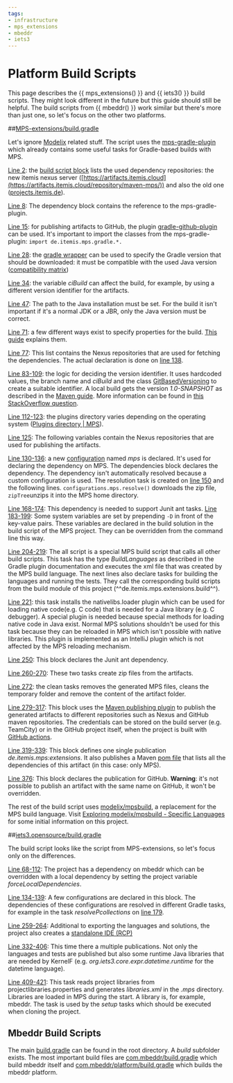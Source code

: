 ```yaml
---
tags:
- infrastructure
- mps_extensions
- mbeddr
- iets3
---
```


# Platform Build Scripts

This page describes the {{ mps_extensions() }} and {{ iets3() }} build scripts. They might look different in the future but this guide should still be helpful. The build scripts from {{ mbeddr() }} work
similar but there's more than just one, so let's focus on the other two platforms.

##[MPS-extensions/build.gradle](https://github.com/JetBrains/MPS-extensions/blob/master/build.gradle)

Let's ignore [Modelix](https://modelix.github.io/) related stuff. The script uses the [mps-gradle-plugin](https://github.com/mbeddr/mps-gradle-plugin) which already contains some useful tasks for Gradle-based builds with MPS.

[Line 2](https://github.com/JetBrains/MPS-extensions/blob/67e482fe58ea9568649af0a99b8671203019ae20/build.gradle#L2): the [build script block](https://github.com/mbeddr/mps-gradle-plugin) lists the used dependency repositories: the new itemis nexus server ([https://artifacts.itemis.cloud](https://artifacts.itemis.cloud/repository/maven-mps/)) and also the old one ([projects.itemis.de](https://projects.itemis.de/nexus/content/repositories/mbeddr)).

[Line 8](https://github.com/JetBrains/MPS-extensions/blob/67e482fe58ea9568649af0a99b8671203019ae20/build.gradle#L8): The dependency block contains the reference to the mps-gradle-plugin.

[Line 15](https://github.com/JetBrains/MPS-extensions/blob/67e482fe58ea9568649af0a99b8671203019ae20/build.gradle#L15): for publishing artifacts to GitHub, the plugin [gradle-github-plugin](https://github.com/riiid/gradle-github-plugin) can be used. It's important to import the classes from the mps-gradle-plugin: `import de.itemis.mps.gradle.*.`

[Line 28](https://github.com/JetBrains/MPS-extensions/blob/67e482fe58ea9568649af0a99b8671203019ae20/build.gradle#L28): the [gradle wrapper](https://docs.gradle.org/current/userguide/gradle_wrapper.html) can be used to specify the Gradle version that 
should be downloaded: it must be compatible with the used Java version ([compatibility matrix](https://docs.gradle.org/current/userguide/compatibility.html))

[Line 34](https://github.com/JetBrains/MPS-extensions/blob/67e482fe58ea9568649af0a99b8671203019ae20/build.gradle#L34): the variable *ciBuild* can affect the build, for example, by using a different version identifier for the artifacts.

[Line 47](https://github.com/JetBrains/MPS-extensions/blob/67e482fe58ea9568649af0a99b8671203019ae20/build.gradle#L47): The path
to the Java installation must be set. For the build it isn't important if it's a normal JDK or a JBR, only the Java version must
be correct.

[Line 71](https://github.com/JetBrains/MPS-extensions/blob/67e482fe58ea9568649af0a99b8671203019ae20/build.gradle#L71): a few different ways exist to specify properties for the build. [This guide](https://tomgregory.com/gradle-project-properties-best-practices/) explains them.

[Line 77](https://github.com/JetBrains/MPS-extensions/blob/67e482fe58ea9568649af0a99b8671203019ae20/build.gradle#L77): This list contains the Nexus repositories that are used for fetching the dependencies. The actual declaration is done on [line 138](https://github.com/JetBrains/MPS-extensions/blob/master/build.gradle#L138).

[Line 83-109](https://github.com/JetBrains/MPS-extensions/blob/67e482fe58ea9568649af0a99b8671203019ae20/build.gradle#L83): the logic for deciding the version identifier. It uses hardcoded values, the branch name and *ciBuild* and the class [GitBasedVersioning](https://github.com/mbeddr/mps-gradle-plugin/blob/9135418e30d9a5fe963d275410a91f3b595ddb7f/src/main/groovy/de/itemis/mps/gradle/GitBasedVersioning.groovy#L6) to create a suitable identifier. A local build gets the version *1.0-SNAPSHOT* as described in the [Maven guide](https://maven.apache.org/guides/getting-started/index.html#What_is_a_SNAPSHOT_version). More information can be found in [this StackOverflow question](https://stackoverflow.com/questions/5901378/what-exactly-is-a-maven-snapshot-and-why-do-we-need-it).

[Line 112-123](https://github.com/JetBrains/MPS-extensions/blob/67e482fe58ea9568649af0a99b8671203019ae20/build.gradle#L112): the plugins directory varies depending on the operating system ([Plugins directory | MPS](https://www.jetbrains.com/help/mps/directories-used-by-the-ide-to-store-settings-caches-plugins-and-logs.html#plugins-directory)).

[Line 125](https://github.com/JetBrains/MPS-extensions/blob/67e482fe58ea9568649af0a99b8671203019ae20/build.gradle#L125): The following variables contain the Nexus repositories that are used for publishing the artifacts.

[Line 130-136](https://github.com/JetBrains/MPS-extensions/blob/67e482fe58ea9568649af0a99b8671203019ae20/build.gradle#L130): a new [configuration](https://docs.gradle.org/current/dsl/org.gradle.api.artifacts.Configuration.html) named *mps* is declared. It's used for declaring the dependency on MPS. The dependencies block declares the dependency. The dependency isn't automatically resolved because a custom configuration is used. The resolution task is created on [line 150](https://github.com/JetBrains/MPS-extensions/blob/67e482fe58ea9568649af0a99b8671203019ae20/build.gradle#L150) and the following lines. `configurations.mps.resolve()` downloads the zip file, `zipTree`unzips it into the MPS home directory.

[Line 168-174](https://github.com/JetBrains/MPS-extensions/blob/67e482fe58ea9568649af0a99b8671203019ae20/build.gradle#L168): This dependency is needed to support Junit ant tasks.
[Line 183-199](https://github.com/JetBrains/MPS-extensions/blob/67e482fe58ea9568649af0a99b8671203019ae20/build.gradle#L183): Some system variables are set by prepending `-D` in front of the key-value pairs. These variables are declared in the build solution in the build script of the MPS project. They can be overridden from the command line this way.

[Line 204-219](https://github.com/JetBrains/MPS-extensions/blob/67e482fe58ea9568649af0a99b8671203019ae20/build.gradle#L204): The all script is a special MPS build script that calls all other build scripts. This task has the type *BuildLanguages* as described in the Gradle plugin documentation and executes the xml file that was created by the MPS build language. The next lines also declare tasks for building the languages and running the tests. They call the corresponding build scripts from the build module of this project (^^de.itemis.mps.extensions.build^^).

[Line 221](https://github.com/JetBrains/MPS-extensions/blob/67e482fe58ea9568649af0a99b8671203019ae20/build.gradle#L221): this task installs the nativelibs\.loader plugin which can be used for loading native code(e.g. C code) that is needed for a Java library (e.g. C debugger). A special plugin is needed because special methods for loading native code in Java exist. Normal
MPS solutions shouldn't be used for this task because they can be reloaded in MPS which isn't possible with native libraries. This plugin is implemented as an IntelliJ plugin which is not affected by the MPS reloading mechanism.

[Line 250](https://github.com/JetBrains/MPS-extensions/blob/67e482fe58ea9568649af0a99b8671203019ae20/build.gradle#L250): This block declares the Junit ant dependency.

[Line 260-270](https://github.com/JetBrains/MPS-extensions/blob/67e482fe58ea9568649af0a99b8671203019ae20/build.gradle#L260): These two tasks create zip files from the artifacts.

[Line 272](https://github.com/JetBrains/MPS-extensions/blob/67e482fe58ea9568649af0a99b8671203019ae20/build.gradle#L272): the clean tasks removes the generated MPS files, cleans the temporary folder and remove the content of the artifact folder.

[Line 279-317](https://github.com/JetBrains/MPS-extensions/blob/67e482fe58ea9568649af0a99b8671203019ae20/build.gradle#L279): This block uses the [Maven publishing plugin](https://docs.gradle.org/current/userguide/publishing_maven.html) to publish the generated artifacts to different repositories such as Nexus and GitHub maven repositories. The credentials can be stored
on the build server (e.g. TeamCity) or in the GitHub project itself, when the project is built with [GitHub actions](https://docs.github.com/en/actions).

[Line 319-339](https://github.com/JetBrains/MPS-extensions/blob/67e482fe58ea9568649af0a99b8671203019ae20/build.gradle#L326): This block defines one single publication *de.itemis.mps:extensions*. It also publishes a Maven [pom file](https://maven.apache.org/pom.html) that lists all the dependencies of this artifact (in this case: only MPS).

[Line 376](https://github.com/JetBrains/MPS-extensions/blob/67e482fe58ea9568649af0a99b8671203019ae20/build.gradle#L376): This block declares the publication for GitHub. **Warning**: it's not possible to publish an artifact with the same name on GitHub, it won't be overridden.

The rest of the build script uses [modelix/mpsbuild](https://github.com/modelix/mpsbuild), a replacement for the MPS build language. Visit [Exploring modelix/mpsbuild - Specific Languages](https://specificlanguages.com/posts/2022-05/30-exploring-modelix-mpsbuild/) for some initial information on this project.

##[iets3.opensource/build.gradle](https://github.com/IETS3/iets3.opensource/blob/master/build.gradle)

The build script looks like the script from MPS-extensions, so let's focus only on the differences.

[Line 68-112](https://github.com/IETS3/iets3.opensource/blob/7f47230011022dc54e12daf3405c738fba3e5654/build.gradle#L68): The project has a dependency on mbeddr which can be overridden with a local dependency by setting the project variable *forceLocalDependencies*.

[Line 134-139](https://github.com/IETS3/iets3.opensource/blob/7f47230011022dc54e12daf3405c738fba3e5654/build.gradle#L134): A few configurations are declared in this block. The dependencies of these configurations are resolved in different Gradle tasks, for example in the task *resolvePcollections* on [line 179](https://github.com/IETS3/iets3.opensource/blob/7f47230011022dc54e12daf3405c738fba3e5654/build.gradle#L179).

[Line 259-264](https://github.com/IETS3/iets3.opensource/blob/7f47230011022dc54e12daf3405c738fba3e5654/build.gradle#L259): Additional to exporting the languages and solutions, the project also creates a [standalone IDE (RCP)](https://www.jetbrains.com/help/mps/building-standalone-ides-for-your-languages.html.)

[Line 332-406](https://github.com/IETS3/iets3.opensource/blob/7f47230011022dc54e12daf3405c738fba3e5654/build.gradle#L332): This time there a multiple publications. Not only the languages and tests are published but also some runtime Java libraries that are needed 
by KernelF (e.g. *org.iets3.core.expr.datetime.runtime* for the datetime language).

[Line 409-421](https://github.com/IETS3/iets3.opensource/blob/7f47230011022dc54e12daf3405c738fba3e5654/build.gradle#L409): This task reads project libraries from projectlibraries.properties and generates *libraries.xml* in the *.mps* directory. Libraries are loaded in MPS during the start. A library is, for example, mbeddr. The task is used by the *setup* tasks which should be executed when cloning the project.

## Mbeddr Build Scripts

The main [build.gradle](https://github.com/mbeddr/mbeddr.core/blob/master/build.gradle) can be found in the root directory. A *build* subfolder exists. The most important build files are [com.mbeddr/build.gradle](https://github.com/mbeddr/mbeddr.core/blob/master/build/com.mbeddr/build.gradle) which build mbeddr itself and [com.mbeddr/platform/build.gradle](https://github.com/mbeddr/mbeddr.core/blob/master/build/com.mbeddr/platform/build.gradle) which builds the mbeddr platform.